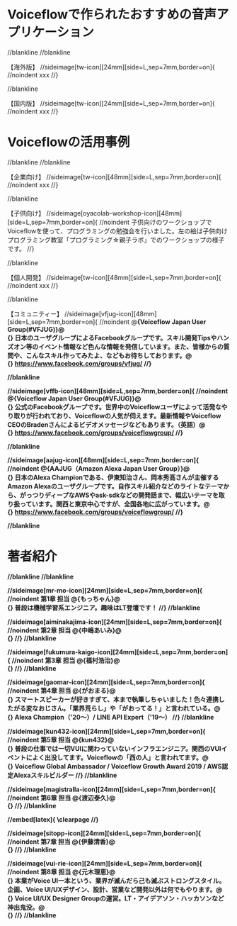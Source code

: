 # Voiceflowで作られたおすすめの音声アプリケーション

//blankline
//blankline

【海外版】
//sideimage[tw-icon][24mm][side=L,sep=7mm,border=on]{
//noindent
xxx
//}

//blankline

【国内版】
//sideimage[tw-icon][24mm][side=L,sep=7mm,border=on]{
//noindent
xxx
//}

# Voiceflowの活用事例

//blankline
//blankline

【企業向け】
//sideimage[tw-icon][48mm][side=L,sep=7mm,border=on]{
//noindent
xxx
//}

//blankline

【子供向け】
//sideimage[oyacolab-workshop-icon][48mm][side=L,sep=7mm,border=on]{
//noindent
子供向けのワークショップでVoiceflowを使って、プログラミングの勉強会を行いました。左の絵は子供向けプログラミング教室「プログラミング☆親子ラボ」でのワークショップの様子です。
//}

//blankline

【個人開発】
//sideimage[tw-icon][48mm][side=L,sep=7mm,border=on]{
//noindent
xxx
//}

//blankline

【コミュニティー】
//sideimage[vfjug-icon][48mm][side=L,sep=7mm,border=on]{
//noindent
@<strong>{Voiceflow Japan User Group(#VFJUG)}@<br>{}
日本のユーザグループによるFacebookグループです。スキル開発Tipsやハンズオン等のイベント情報など色んな情報を発信しています。また、皆様からの質問や、こんなスキル作ってみたよ、などもお待ちしております。@<br>{}
https://www.facebook.com/groups/vfjug/
//}

//blankline

//sideimage[vffb-icon][48mm][side=L,sep=7mm,border=on]{
//noindent
@<strong>{Voiceflow Japan User Group(#VFJUG)}@<br>{}
公式のFacebookグループです。世界中のVoiceflowユーザによって活発なやり取りが行われており、Voiceflowの人気が伺えます。最新情報やVoiceflow CEOのBradenさんによるビデオメッセージなどもあります。（英語）@<br>{}
https://www.facebook.com/groups/voiceflowgroup/
//}

//blankline

//sideimage[aajug-icon][48mm][side=L,sep=7mm,border=on]{
//noindent
@<strong>{AAJUG（Amazon Alexa Japan User Group）}@<br>{}
日本のAlexa Championである、伊東知治さん、岡本秀高さんが主催するAmazon Alexaのユーザグループです。自作スキル紹介などのライトなテーマから、がっつりディープなAWSやask-sdkなどの開発話まで、幅広いテーマを取り扱っています。関西と東京中心ですが、全国各地に広がっています。@<br>{}
https://www.facebook.com/groups/voiceflowgroup/
//}

//blankline

# 著者紹介

//blankline
//blankline

//sideimage[mr-mo-icon][24mm][side=L,sep=7mm,border=on]{
//noindent
第1章 担当 @<strong>{もっちゃん}@<br>{}
普段は機械学習系エンジニア。趣味はLT登壇です！
//}
//blankline

//sideimage[aiminakajima-icon][24mm][side=L,sep=7mm,border=on]{
//noindent
第2章 担当 @<strong>{中嶋あいみ}@<br>{}
//}
//blankline

//sideimage[fukumura-kaigo-icon][24mm][side=L,sep=7mm,border=on]{
//noindent
第3章 担当 @<strong>{福村浩治}@<br>{}
//}
//blankline

//sideimage[gaomar-icon][24mm][side=L,sep=7mm,border=on]{
//noindent
第4章 担当 @<strong>{がおまる}@<br>{}
スマートスピーカーが好きすぎて、本まで執筆しちゃいました！色々連携したがる変なおじさん。「業界荒らし」や「がおってる！」と言われている。@<br>{}
Alexa Champion（'20〜）/ LINE API Expert（'19〜）
//}
//blankline

//sideimage[kun432-icon][24mm][side=L,sep=7mm,border=on]{
//noindent
第5章 担当 @<strong>{kun432}@<br>{}
普段の仕事では一切VUIに関わっていないインフラエンジニア。関西のVUIイベントによく出没してます。Voiceflowの「西の人」と言われてます。@<br>{}
Voiceflow Global Ambassador / Voiceflow Growth Award 2019 / AWS認定Alexaスキルビルダー
//}
//blankline

//sideimage[magistralla-icon][24mm][side=L,sep=7mm,border=on]{
//noindent
第6章 担当 @<strong>{渡辺泰久}@<br>{}
//}
//blankline

//embed[latex]{
\clearpage
//}

//sideimage[sitopp-icon][24mm][side=L,sep=7mm,border=on]{
//noindent
第7章 担当 @<strong>{伊藤清香}@<br>{}
//}
//blankline

//sideimage[vui-rie-icon][24mm][side=L,sep=7mm,border=on]{
//noindent
第8章 担当 @<strong>{元木理恵}@<br>{}
本業がVoice UI一本という、業界が滅んだら己も滅ぶストロングスタイル。企画、Voice UI/UXデザイン、設計、営業など開発以外は何でもやります。@<br>{}
Voice UI/UX Designer Groupの運営。LT・アイデアソン・ハッカソンなど神出鬼没。@<br>{}
//}
//blankline

